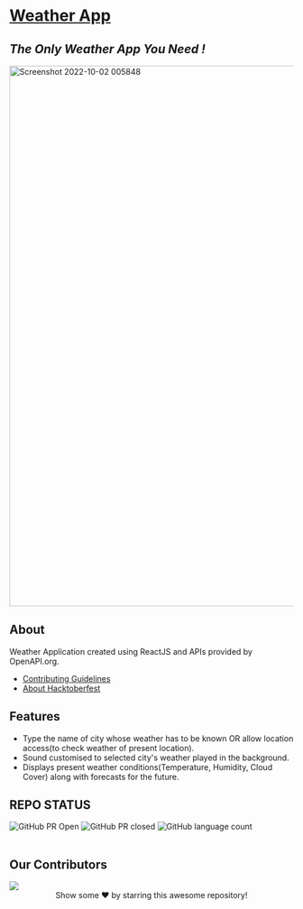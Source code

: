 # [Weather App](https://newweatherappreact.netlify.app/)

## _The Only Weather App You Need !_

<img width="959" alt="Screenshot 2022-10-02 005848" src="https://user-images.githubusercontent.com/78149368/193426253-0cbcfb9d-238a-46e5-8708-b169efa269ae.png">

## About

Weather Application created using ReactJS and APIs provided by OpenAPI.org.

- [Contributing Guidelines](https://github.com/ShivamWho/new-weather-app-react/blob/main/CONTRIBUTING.md)
- [About Hacktoberfest](https://github.com/ShivamWho/new-weather-app-react/blob/main/HACKTOBERFEST.md)

## Features

- Type the name of city whose weather has to be known OR allow location access(to check weather of present location).
- Sound customised to selected city's weather played in the background.
- Displays present weather conditions(Temperature, Humidity, Cloud Cover) along with forecasts for the future.

## REPO STATUS

![GitHub PR Open](https://img.shields.io/github/issues-pr/ShivamWho/new-weather-app-react?style=for-the-badge&color=aqua)
![GitHub PR closed](https://img.shields.io/github/issues-pr-closed-raw/ShivamWho/new-weather-app-react?style=for-the-badge&color=blue)
![GitHub language count](https://img.shields.io/github/languages/count/ShivamWho/new-weather-app-react?style=for-the-badge&color=brightgreen)
<br><br>

## Our Contributors

<a href="https://github.com/ShivamWho/new-weather-app-react/graphs/contributors">
  <img src="https://contrib.rocks/image?repo=ShivamWho/new-weather-app-react" />
</a>

<br>
<div align="center">
Show some ❤️ by starring this awesome repository!
</div>
